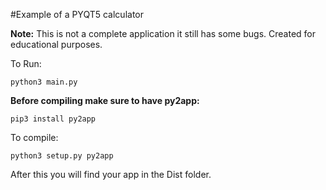#Example of a PYQT5 calculator

**Note:** This is not a complete application it still has some bugs. Created for educational purposes.

To Run:
```
python3 main.py 
```
  
**Before compiling make sure to have py2app:**

```
pip3 install py2app
```
  
To compile:

```
python3 setup.py py2app
```
  
After this you will find your app in the Dist folder.
  
